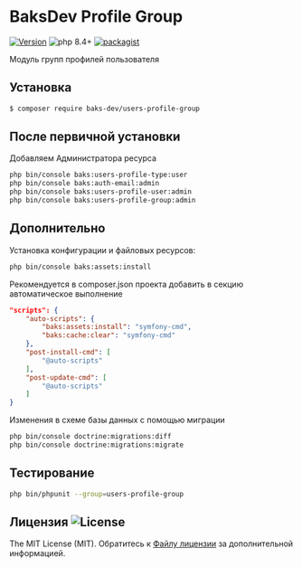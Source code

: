 # BaksDev Profile Group

[![Version](https://img.shields.io/badge/version-7.2.9-blue)](https://github.com/baks-dev/users-profile-group/releases)
![php 8.4+](https://img.shields.io/badge/php-min%208.4-red.svg)
[![packagist](https://img.shields.io/badge/packagist-green)](https://packagist.org/packages/baks-dev/users-profile-group)

Модуль групп профилей пользователя

## Установка

``` bash
$ composer require baks-dev/users-profile-group
```

## После первичной установки

Добавляем Администратора ресурса

``` bash
php bin/console baks:users-profile-type:user
php bin/console baks:auth-email:admin
php bin/console baks:users-profile-user:admin
php bin/console baks:users-profile-group:admin
```

## Дополнительно

Установка конфигурации и файловых ресурсов:

``` bash
php bin/console baks:assets:install
```

Рекомендуется в composer.json проекта добавить в секцию автоматическое выполнение

``` json
"scripts": {
    "auto-scripts": {
        "baks:assets:install": "symfony-cmd",
        "baks:cache:clear": "symfony-cmd"
    },
    "post-install-cmd": [
        "@auto-scripts"
    ],
    "post-update-cmd": [
        "@auto-scripts"
    ]
}
```

Изменения в схеме базы данных с помощью миграции

``` bash
php bin/console doctrine:migrations:diff
php bin/console doctrine:migrations:migrate
```

## Тестирование

``` bash
php bin/phpunit --group=users-profile-group
```

## Лицензия ![License](https://img.shields.io/badge/MIT-green)

The MIT License (MIT). Обратитесь к [Файлу лицензии](LICENSE.md) за дополнительной информацией.
